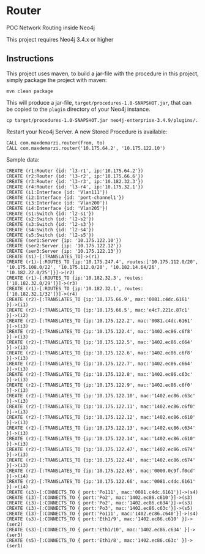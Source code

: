 # Router
POC Network Routing inside Neo4j

This project requires Neo4j 3.4.x or higher

Instructions
------------ 

This project uses maven, to build a jar-file with the procedure in this
project, simply package the project with maven:

    mvn clean package

This will produce a jar-file, `target/procedures-1.0-SNAPSHOT.jar`,
that can be copied to the `plugin` directory of your Neo4j instance.

    cp target/procedures-1.0-SNAPSHOT.jar neo4j-enterprise-3.4.9/plugins/.
    

Restart your Neo4j Server. A new Stored Procedure is available:


    CALL com.maxdemarzi.router(from, to)
    CALL com.maxdemarzi.router('10.175.64.2', '10.175.122.10')
    
Sample data:

    CREATE (r1:Router {id: 'l3-r1', ip:'10.175.64.2'})
    CREATE (r2:Router {id: 'l3-r2', ip:'10.175.66.6'})
    CREATE (r3:Router {id: 'l3-r3', ip:'10.182.32.3'})
    CREATE (r4:Router {id: 'l3-r4', ip:'10.175.32.1'})
    CREATE (i1:Interface {id: 'Vlan111'})
    CREATE (i2:Interface {id: 'port-channel1'})
    CREATE (i3:Interface {id: 'Vlan200'})
    CREATE (i4:Interface {id: 'Vlan205'})
    CREATE (s1:Switch {id: 'l2-s1'})
    CREATE (s2:Switch {id: 'l2-s2'})
    CREATE (s3:Switch {id: 'l2-s3'})
    CREATE (s4:Switch {id: 'l2-s4'})
    CREATE (s5:Switch {id: 'l2-s5'})
    CREATE (ser1:Server {ip: '10.175.122.10'})
    CREATE (ser2:Server {ip: '10.175.122.12'})
    CREATE (ser3:Server {ip: '10.175.122.13'})
    CREATE (s1)-[:TRANSLATES_TO]->(r1)
    CREATE (r1)-[:ROUTES_TO {ip:'10.175.247.4', routes:['10.175.112.0/20', '10.175.108.0/22', '10.175.112.0/20', '10.182.14.64/26', '10.182.22.0/25']}]->(r2)
    CREATE (r1)-[:ROUTES_TO {ip:'10.182.32.3', routes:['10.182.32.0/29']}]->(r3)
    CREATE (r1)-[:ROUTES_TO {ip:'10.182.32.1', routes:['10.182.32.1/32']}]->(r4)
    CREATE (r2)-[:TRANSLATES_TO {ip:'10.175.66.9', mac:'0081.c4dc.6161' }]->(i1)
    CREATE (r2)-[:TRANSLATES_TO {ip:'10.175.66.5', mac:'e4c7.221c.87c1' }]->(i2)
    CREATE (r2)-[:TRANSLATES_TO {ip:'10.175.122.2', mac:'0081.c4dc.6161' }]->(i3)
    CREATE (r2)-[:TRANSLATES_TO {ip:'10.175.122.4', mac:'1402.ec86.c6f8' }]->(i3)
    CREATE (r2)-[:TRANSLATES_TO {ip:'10.175.122.5', mac:'1402.ec86.c664' }]->(i3)
    CREATE (r2)-[:TRANSLATES_TO {ip:'10.175.122.6', mac:'1402.ec86.c6f8' }]->(i3)
    CREATE (r2)-[:TRANSLATES_TO {ip:'10.175.122.7', mac:'1402.ec86.c664' }]->(i3)
    CREATE (r2)-[:TRANSLATES_TO {ip:'10.175.122.8', mac:'1402.ec86.c63c' }]->(i3)
    CREATE (r2)-[:TRANSLATES_TO {ip:'10.175.122.9', mac:'1402.ec86.c6f0' }]->(i3)
    CREATE (r2)-[:TRANSLATES_TO {ip:'10.175.122.10', mac:'1402.ec86.c63c' }]->(i3)
    CREATE (r2)-[:TRANSLATES_TO {ip:'10.175.122.11', mac:'1402.ec86.c6f0' }]->(i3)
    CREATE (r2)-[:TRANSLATES_TO {ip:'10.175.122.12', mac:'1402.ec86.c610' }]->(i3)
    CREATE (r2)-[:TRANSLATES_TO {ip:'10.175.122.13', mac:'1402.ec86.c634' }]->(i3)
    CREATE (r2)-[:TRANSLATES_TO {ip:'10.175.122.14', mac:'1402.ec86.c610' }]->(i3)
    CREATE (r2)-[:TRANSLATES_TO {ip:'10.175.122.47', mac:'1402.ec86.c674' }]->(i3)
    CREATE (r2)-[:TRANSLATES_TO {ip:'10.175.122.48', mac:'1402.ec86.c674' }]->(i3)
    CREATE (r2)-[:TRANSLATES_TO {ip:'10.175.122.65', mac:'0000.0c9f.f0cd' }]->(i4)
    CREATE (r2)-[:TRANSLATES_TO {ip:'10.175.122.66', mac:'0081.c4dc.6161' }]->(i4)
    CREATE (i3)-[:CONNECTS_TO { port:'Po111', mac:'0081.c4dc.6161'}]->(s4)
    CREATE (i3)-[:CONNECTS_TO { port:'Po2', mac:'1402.ec86.c610'}]->(s3)
    CREATE (i3)-[:CONNECTS_TO { port:'Po2', mac:'1402.ec86.c634'}]->(s3)
    CREATE (i3)-[:CONNECTS_TO { port:'Po3', mac:'1402.ec86.c63c'}]->(s5)
    CREATE (i3)-[:CONNECTS_TO { port:'Po111', mac:'1402.ec86.c640'}]->(s4)
    CREATE (s3)-[:CONNECTS_TO { port:'Eth1/9', mac:'1402.ec86.c610' }]->(ser2)
    CREATE (s3)-[:CONNECTS_TO { port:'Eth1/10', mac:'1402.ec86.c634' }]->(ser3)
    CREATE (s5)-[:CONNECTS_TO { port:'Eth1/8', mac:'1402.ec86.c63c' }]->(ser1)    
    
    